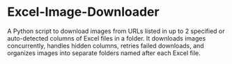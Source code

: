 # Excel-Image-Downloader
A Python script to download images from URLs listed in up to 2 specified or auto-detected columns of Excel files in a folder. It downloads images concurrently, handles hidden columns, retries failed downloads, and organizes images into separate folders named after each Excel file.
